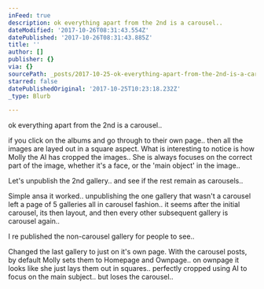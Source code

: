 ```yaml
---
inFeed: true
description: ok everything apart from the 2nd is a carousel..
dateModified: '2017-10-26T08:31:43.554Z'
datePublished: '2017-10-26T08:31:43.885Z'
title: ''
author: []
publisher: {}
via: {}
sourcePath: _posts/2017-10-25-ok-everything-apart-from-the-2nd-is-a-carousel.md
starred: false
datePublishedOriginal: '2017-10-25T10:23:18.232Z'
_type: Blurb

---
```

ok everything apart from the 2nd is a carousel..

if you click on the albums and go through to their own page.. then all the images are layed out in a square aspect. What is interesting to notice is how Molly the AI has cropped the images.. She is always focuses on the correct part of the image, whether it's a face, or the 'main object' in the image..

Let's unpublish the 2nd gallery.. and see if the rest remain as carousels..

Simple ansa it worked.. unpublishing the one gallery that wasn't a carousel left a page of 5 galleries all in carousel fashion.. it seems after the initial carousel, its then layout, and then every other subsequent gallery is carousel again..

I re published the non-carousel gallery for people to see..

Changed the last gallery to just on it's own page. With the carousel posts, by default Molly sets them to Homepage and Ownpage.. on ownpage it looks like she just lays them out in squares.. perfectly cropped using AI to focus on the main subject.. but loses the carousel..